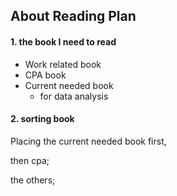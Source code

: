 ## About Reading Plan

#### 1. the book I need to read

- Work related book
- CPA book
- Current needed book
    - for data analysis

#### 2. sorting book

Placing the current needed book first, 

then cpa;

the others;
